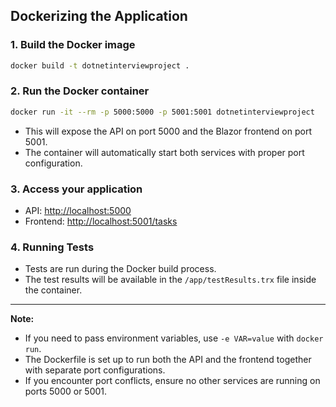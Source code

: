 ## Dockerizing the Application

### 1. Build the Docker image

```sh
docker build -t dotnetinterviewproject .
```

### 2. Run the Docker container

```sh
docker run -it --rm -p 5000:5000 -p 5001:5001 dotnetinterviewproject
```

- This will expose the API on port 5000 and the Blazor frontend on port 5001.
- The container will automatically start both services with proper port configuration.

### 3. Access your application

- API: [http://localhost:5000](http://localhost:5000)
- Frontend: [http://localhost:5001/tasks](http://localhost:5001/tasks)

### 4. Running Tests

- Tests are run during the Docker build process.
- The test results will be available in the `/app/testResults.trx` file inside the container.

---

**Note:**

- If you need to pass environment variables, use `-e VAR=value` with `docker run`.
- The Dockerfile is set up to run both the API and the frontend together with separate port configurations.
- If you encounter port conflicts, ensure no other services are running on ports 5000 or 5001.
